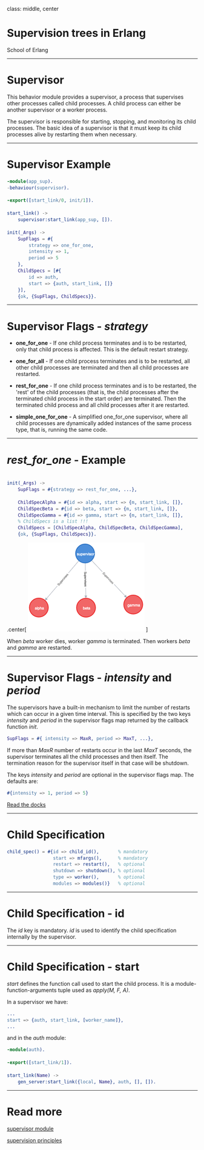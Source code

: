 class: middle, center

# Supervision trees in Erlang

School of Erlang

---
# Supervisor

This behavior module provides a supervisor, 
a process that supervises other processes called child processes.
A child process can either be another supervisor or a worker process.

The supervisor is responsible for starting, stopping, and monitoring its child processes.
The basic idea of a supervisor is that it must keep its child processes alive by restarting them when necessary.

---
# Supervisor Example

```erlang
-module(app_sup).
-behaviour(supervisor).

-export([start_link/0, init/1]).

start_link() ->
    supervisor:start_link(app_sup, []).

init(_Args) ->
    SupFlags = #{
        strategy => one_for_one,
        intensity => 1,
        period => 5
    },
    ChildSpecs = [#{
        id => auth,
        start => {auth, start_link, []}
    }],
    {ok, {SupFlags, ChildSpecs}}.
```

---
# Supervisor Flags  - _strategy_

 - **one_for_one** - If one child process terminates and is to be restarted, only that child process is affected. This is the default restart strategy.

 - **one_for_all** - If one child process terminates and is to be restarted, all other child processes are terminated and then all child processes are restarted.

 - **rest_for_one** - If one child process terminates and is to be restarted, the 'rest' of the child processes (that is, the child processes after the terminated child process in the start order) are terminated. Then the terminated child process and all child processes after it are restarted.

 - **simple_one_for_one** - A simplified one_for_one supervisor, where all child processes are dynamically added instances of the same process type, that is, running the same code.

---
# _rest_for_one_ - Example

```erlang

init(_Args) ->
    SupFlags = #{strategy => rest_for_one, ...},

    ChildSpecAlpha = #{id => alpha, start => {m, start_link, []},
    ChildSpecBeta = #{id => beta, start => {m, start_link, []},
    ChildSpecGamma = #{id => gamma, start => {m, start_link, []},
    % ChildSpecs is a list !!!
    ChildSpecs = [ChildSpecAlpha, ChildSpecBeta, ChildSpecGamma],
    {ok, {SupFlags, ChildSpecs}}.

```

.center[ ![](images/rest_for_one_superviosion_tree.png) ]

When _beta_ worker dies, worker _gamma_ is terminated.
Then workers _beta_ and _gamma_ are restarted.

---
# Supervisor Flags  - _intensity_ and _period_

The supervisors have a built-in mechanism to limit the number of restarts which can occur in a given time interval.
This is specified by the two keys _intensity_ and _period_ in the supervisor flags map returned by the callback function _init_.

```erlang
SupFlags = #{ intensity => MaxR, period => MaxT, ...},
```

If more than _MaxR_ number of restarts occur in the last _MaxT_ seconds,
the supervisor terminates all the child processes and then itself.
The termination reason for the supervisor itself in that case will be shutdown.

The keys _intensity_ and _period_ are optional in the supervisor flags map.
The defaults are:

```erlang
#{intensity => 1, period => 5} 
```

[Read the docks](http://erlang.org/doc/design_principles/sup_princ.html#max_intensity)

---
# Child Specification

```erlang
child_spec() = #{id => child_id(),       % mandatory
                 start => mfargs(),      % mandatory
                 restart => restart(),   % optional
                 shutdown => shutdown(), % optional
                 type => worker(),       % optional
                 modules => modules()}   % optional
```
---
# Child Specification - id

The _id_ key is mandatory.
_id_ is used to identify the child specification internally by the supervisor.

---
# Child Specification - start

_start_ defines the function call used to start the child process.
It is a module-function-arguments tuple used as _apply(M, F, A)_.

In a supervisor we have:
```erlang
...
start => {auth, start_link, [worker_name]},
...
```
and in the _auth_ module:

```erlang
-module(auth).

-export([start_link/1]).

start_link(Name) ->
    gen_server:start_link({local, Name}, auth, [], []).
```


---
# Read more 

[supervisor module](http://erlang.org/doc/man/supervisor.html)

[supervision principles](http://erlang.org/doc/design_principles/sup_princ.html)
